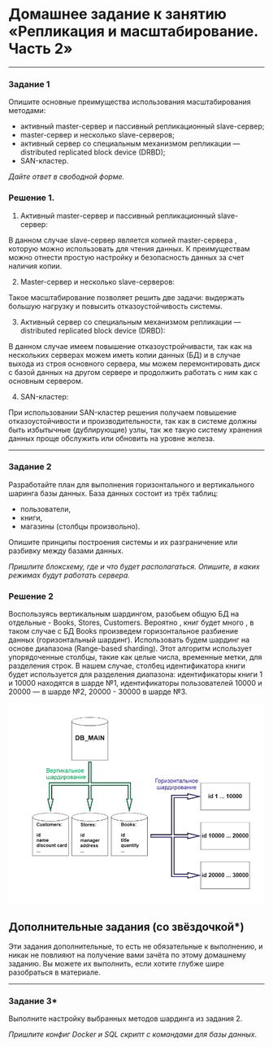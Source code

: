 # Домашнее задание к занятию «Репликация и масштабирование. Часть 2»

---

### Задание 1

Опишите основные преимущества использования масштабирования методами:

- активный master-сервер и пассивный репликационный slave-сервер; 
- master-сервер и несколько slave-серверов;
- активный сервер со специальным механизмом репликации — distributed replicated block device (DRBD);
- SAN-кластер.

*Дайте ответ в свободной форме.*

### Решение 1.

1) Aктивный master-сервер и пассивный репликационный slave-сервер:

В данном случае  slave-сервер является копией master-сервера , которую можно использовать для чтения данных. К преимуществам можно отнести простую настройку и безопасность данных за счет наличия копии.



2) Master-сервер и несколько slave-серверов:

Такое масштабирование  позволяет решить две задачи: выдержать большую нагрузку и повысить отказоустойчивость системы.



3) Aктивный сервер со специальным механизмом репликации — distributed replicated block device (DRBD):

В данном случае имеем повышение отказоустройчивасти, так как на нескольких серверах можем иметь копии данных (БД) и в случае выхода из строя основного сервера, мы можем перемонтировать диск с базой данных на другом сервере и продолжить работать с ним как с основным сервером.



4) SAN-кластер:

При использовании SAN-кластер решения получаем повышение отказоустойчивости и производительности, так как в системе должны быть избытычные (дублирующие) узлы, так же такую систему хранения данных проще обслужить или обновить на уровне железа.


---

### Задание 2


Разработайте план для выполнения горизонтального и вертикального шаринга базы данных. База данных состоит из трёх таблиц: 

- пользователи, 
- книги, 
- магазины (столбцы произвольно). 

Опишите принципы построения системы и их разграничение или разбивку между базами данных.

*Пришлите блоксхему, где и что будет располагаться. Опишите, в каких режимах будут работать сервера.* 

### Решение 2

Воспользуясь вертикальным шардингом, разобьем общую БД на отдельные -  Books, Stores, Customers. Вероятно , книг будет много , в таком случае c БД Books произведем горизонтальное разбиение данных (горизонтальный шардинг). Использовать будем шардинг на основе диапазона (Range-based sharding). Этот алгоритм использует упорядоченные столбцы, такие как целые числа, временные метки, для разделения строк. В нашем случае, столбец идентификатора книги будет используется для разделения диапазона: идентификаторы книги 1 и 10000 находятся в шарде №1, идентификаторы пользователей 10000 и 20000 — в шарде №2, 20000 - 30000 в шарде №3.


![3.png](./img/3.png)

## Дополнительные задания (со звёздочкой*)
Эти задания дополнительные, то есть не обязательные к выполнению, и никак не повлияют на получение вами зачёта по этому домашнему заданию. Вы можете их выполнить, если хотите глубже шире разобраться в материале.

---
### Задание 3*

Выполните настройку выбранных методов шардинга из задания 2.

*Пришлите конфиг Docker и SQL скрипт с командами для базы данных*.
